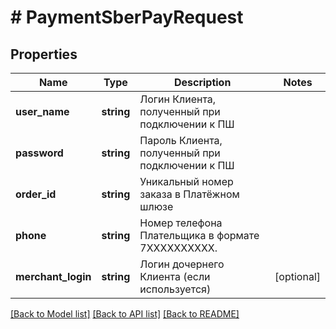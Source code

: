 # # PaymentSberPayRequest

## Properties

Name | Type | Description | Notes
------------ | ------------- | ------------- | -------------
**user_name** | **string** | Логин Клиента, полученный при подключении к ПШ |
**password** | **string** | Пароль Клиента, полученный при подключении к ПШ |
**order_id** | **string** | Уникальный номер заказа в Платёжном шлюзе |
**phone** | **string** | Номер телефона Плательщика в формате 7XXXXXXXXXX. |
**merchant_login** | **string** | Логин дочернего Клиента (если используется) | [optional]

[[Back to Model list]](../../README.md#models) [[Back to API list]](../../README.md#endpoints) [[Back to README]](../../README.md)
